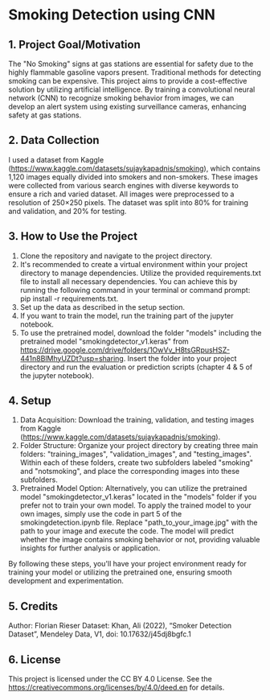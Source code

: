 # Smoking Detection using CNN

## 1. Project Goal/Motivation
The "No Smoking" signs at gas stations are essential for safety due to the highly flammable gasoline vapors present. Traditional methods for detecting smoking can be expensive. This project aims to provide a cost-effective solution by utilizing artificial intelligence. By training a convolutional neural network (CNN) to recognize smoking behavior from images, we can develop an alert system using existing surveillance cameras, enhancing safety at gas stations.

## 2. Data Collection
I used a dataset from Kaggle (https://www.kaggle.com/datasets/sujaykapadnis/smoking), which contains 1,120 images equally divided into smokers and non-smokers. These images were collected from various search engines with diverse keywords to ensure a rich and varied dataset. All images were preprocessed to a resolution of 250×250 pixels. The dataset was split into 80% for training and validation, and 20% for testing.

## 3. How to Use the Project
1. Clone the repository and navigate to the project directory.
4. It's recommended to create a virtual environment within your project directory to manage dependencies. Utilize the provided requirements.txt file to install all necessary dependencies. You can achieve this by running the following command in your terminal or command prompt: pip install -r requirements.txt.
2. Set up the data as described in the setup section.
3. If you want to train the model, run the training part of the jupyter notebook.
4. To use the pretrained model, download the folder "models" including the pretrained model "smokingdetector_v1.keras" from https://drive.google.com/drive/folders/1OwVv_H8tsGRpusHSZ-441n8BlMhyUZDt?usp=sharing. Insert the folder into your project directory and run the evaluation or prediction scripts (chapter 4 & 5 of the jupyter notebook).

## 4. Setup
1. Data Acquisition: Download the training, validation, and testing images from Kaggle (https://www.kaggle.com/datasets/sujaykapadnis/smoking).
2. Folder Structure: Organize your project directory by creating three main folders: "training_images", "validation_images", and "testing_images". Within each of these folders, create two subfolders labeled "smoking" and "notsmoking", and place the corresponding images into these subfolders.
3. Pretrained Model Option: Alternatively, you can utilize the pretrained model "smokingdetector_v1.keras" located in the "models" folder if you prefer not to train your own model. To apply the trained model to your own images, simply use the code in part 5 of the smokingdetection.ipynb file. Replace "path_to_your_image.jpg" with the path to your image and execute the code. The model will predict whether the image contains smoking behavior or not, providing valuable insights for further analysis or application.

By following these steps, you'll have your project environment ready for training your model or utilizing the pretrained one, ensuring smooth development and experimentation.

## 5. Credits
Author: Florian Rieser
Dataset: Khan, Ali (2022), “Smoker Detection Dataset”, Mendeley Data, V1, doi: 10.17632/j45dj8bgfc.1

## 6. License
This project is licensed under the CC BY 4.0 License. See the https://creativecommons.org/licenses/by/4.0/deed.en for details.




